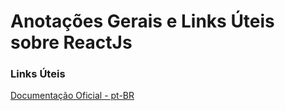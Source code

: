 # Anotações Gerais e Links Úteis sobre ReactJs

### Links Úteis
[Documentação Oficial - pt-BR](https://pt-br.reactjs.org/)